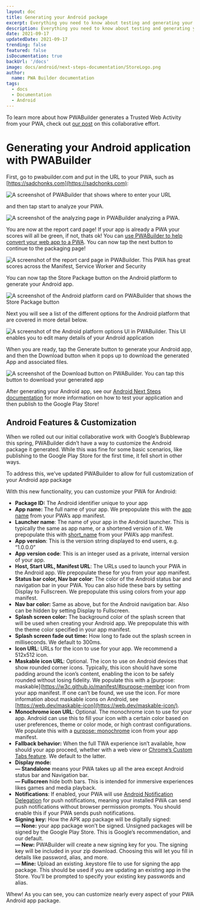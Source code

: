 ```yaml
---
layout: doc
title: Generating your Android package
excerpt: Everything you need to know about testing and generating your Androd app with PWABuilder
description: Everything you need to know about testing and generating your Androd app with PWABuilderPlay Store
date: 2021-09-17
updatedDate: 2021-09-17
trending: false
featured: false
isDocumentation: true
backUrl: '/docs'
image: docs/android/next-steps-documentation/StoreLogo.png
author:
  name: PWA Builder documentation
tags:
  - docs
  - Documentation
  - Android
---
```


To learn more about how PWABuilder generates a Trusted Web Activity from your PWA, check out [our post](/posts/microsoft-and-google-team-up) on this collaborative effort.

# Generating your Android application with PWABuilder

First, go to pwabuilder.com and put in the URL to your PWA, such as [https://sadchonks.com](https://sadchonks.com):

![A screenshot of PWABuilder that shows where to enter your URL](/docs/android/generating-your-android-package/enter-url.png)

and then tap start to analyze your PWA.

![A screenshot of the analyzing page in PWABuilder analyzing a PWA.](/docs/android/generating-your-android-package/analyzing.png)

You are now at the report card page! If your app is already a PWA your scores will all be green, if not, thats ok! You can [use PWABuilder to help convert your web app to a PWA](/docs/converting-your-web-app-to-a-progressive-web-app-with-pwabuilder/). You can now tap the next button to continue to the packaging page!

![A screenshot of the report card page in PWABuilder. This PWA has great scores across the Manifest, Service Worker and Security](/docs/generating-your-android-package/report_card.png)

You can now tap the Store Package button on the Android platform to generate your Android app.

![A screenshot of the Android platform card on PWABuilder that shows the Store Package button](/docs/android/generating-your-android-package/android-card.png)

Next you will see a list of the different options for the Android platform that are covered in more detail below.

![A screenshot of the Android platform options UI in PWABuilder. This UI enables you to edit many details of your Android application](/docs/android/generating-your-android-package/options.png)

When you are ready, tap the Generate button to generate your Android app, and then the Download button when it pops up to download the generated App and associated files.

![A screenshot of the Download button on PWABuilder. You can tap this button to download your generated app](/docs/android/generating-your-android-package/download.png)

After generating your Android app, see our [Android Next Steps documentation](/docs/android/next-steps-documentation/) for more information on how to test your application and then publish to the Google Play Store!

## Android Features & Customization

When we rolled out our initial collaborative work with Google’s Bubblewrap this spring, PWABuilder didn’t have a way to customize the Android package it generated. While this was fine for some basic scenarios, like publishing to the Google Play Store for the first time, it fell short in other ways.

To address this, we’ve updated PWABuilder to allow for full customization of your Android app package

With this new functionality, you can customize your PWA for Android:

- **Package ID:** The Android identifier unique to your app
- **App name:** The full name of your app. We prepopulate this with the [app name](https://w3c.github.io/manifest/#name-member) from your PWA’s app manifest.
- **Launcher name**: The name of your app in the Android launcher. This is typically the same as app name, or a shortened version of it. We prepopulate this with [short_name](https://w3c.github.io/manifest/#short_name-member) from your PWA’s app manifest.
- **App version**: This is the version string displayed to end users, e.g. “1.0.0.0”
- **App version code**: This is an integer used as a private, internal version of your app.
- **Host, Start URL, Manifest URL**: The URLs used to launch your PWA in the Android app. We prepopulate these for you from your app manifest.
- **Status bar color, Nav bar color**: The color of the Android status bar and navigation bar in your PWA. You can also hide these bars by setting Display to
  Fullscreen. We prepopulate this using colors from your app manifest.
- **Nav bar color:** Same as above, but for the Android navigation bar. Also can be hidden by setting Display to Fullscreen.
- **Splash screen color:** The background color of the splash screen that will be used when creating your Android app. We prepopulate this with the theme color
  specified in your app manifest.
- **Splash screen fade out time:** How long to fade out the splash screen in milliseconds. We default to 300ms.
- **Icon URL**: URLs for the icon to use for your app. We recommend a 512x512 icon.
- **Maskable icon URL**: Optional. The icon to use on Android devices that show rounded corner icons. Typically, this icon should have some padding around the
  icon’s content, enabling the icon to be safely rounded without losing fidelity. We populate this with a [purpose: maskable](https://w3c.github.io/manifest/#purpose-member icon from your app manifest. If one can’t be found, we use the icon. For more information about
  maskable icons on Android, see [https://web.dev/maskable-icon](https://web.dev/maskable-icon/).
- **Monochrome icon URL**: Optional. The monochrome icon to use for your app. Android can use this to fill your icon with a certain color based on user preferences, theme or color mode, or high contrast configurations. We populate this with a [purpose: monochrome](https://w3c.github.io/manifest/#purpose-member) icon from your app manifest.
- **Fallback behavior:** When the full TWA experience isn’t available, how should your app proceed, whether with a web view or [Chrome’s Custom Tabs feature](https://developer.chrome.com/multidevice/android/customtabs). We default to the latter.
- **Display mode:** <br> **— Standalone** means your PWA takes up all the area except Android status bar and Navigation bar. <br> **— Fullscreen** hide both
  bars. This is intended for immersive experiences likes games and media playback.
- **Notifications**: If enabled, your PWA will use [Android Notification Delegation](https://github.com/GoogleChromeLabs/svgomg-twa/issues/60) for push
  notifications, meaning your installed PWA can send push notifications without browser permission prompts. You should enable this if your PWA sends push
  notifications.
- **Signing key:** How the APK app package will be digitally signed: <br> **— None:** your app package won’t be signed. Unsigned packages will be signed by
  the Google Play Store. This is Google’s recommendation, and our default.<br> **— New:** PWABuilder will create a new signing key for you. The signing key will
  be included in your zip download. Choosing this will let you fill in details like password, alias, and more.<br> **— Mine:** Upload an existing .keystore
  file to use for signing the app package. This should be used if you are updating an existing app in the Store. You’ll be prompted to specify your existing key
  passwords and alias.

Whew! As you can see, you can customize nearly every aspect of your PWA Android app package.